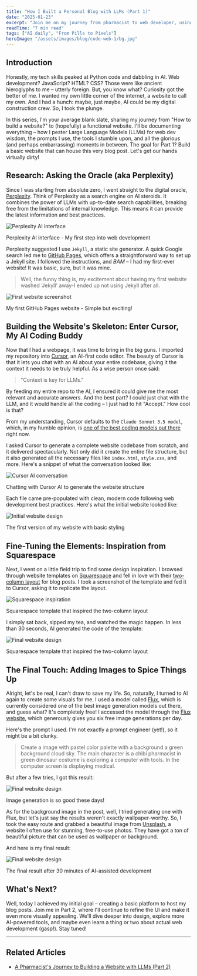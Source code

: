 ```yaml
---
title: "How I Built a Personal Blog with LLMs (Part 1)"
date: "2025-01-23"
excerpt: "Join me on my journey from pharmacist to web developer, using AI as my buddy."
readTime: "7 min read"
tags: ["AI daily", "From Pills to Pixels"]
heroImage: "/assets/images/blog/code-web-1/bg.jpg"
---
```


## Introduction

Honestly, my tech skills peaked at Python code and dabbling in AI. Web development? JavaScript? HTML? CSS? Those were like ancient hieroglyphs to me – utterly foreign. But, you know what? Curiosity got the better of me. I wanted my own little corner of the internet, a website to call my own. And I had a hunch: maybe, just maybe, AI could be my digital construction crew. So, I took the plunge.

In this series, I'm your average blank slate, sharing my journey from "How to build a website?" to (hopefully) a functional website. I'll be documenting everything – how I pester Large Language Models (LLMs) for web dev wisdom, the prompts I use, the tools I stumble upon, and all the glorious (and perhaps embarrassing) moments in between. The goal for Part 1? Build a basic website that can house this very blog post. Let's get our hands virtually dirty!

## Research: Asking the Oracle (aka Perplexity)

Since I was starting from absolute zero, I went straight to the digital oracle, [Perplexity](https://www.perplexity.ai/). Think of Perplexity as a search engine on AI steroids. It combines the power of LLMs with up-to-date search capabilities, breaking free from the limitations of internal knowledge. This means it can provide the latest information and best practices.

<div class="image-container">
    <img src="/assets/images/blog/code-web-1/perplexity.png" alt="Perplexity AI interface">
    <p class="image-caption">Perplexity AI interface - My first step into web development</p>
</div>

Perplexity suggested I use `Jekyll`, a static site generator. A quick Google search led me to [GitHub Pages](https://pages.github.com/), which offers a straightforward way to set up a Jekyll site. I followed the instructions, and *BAM* – I had my first-ever website! It was basic, sure, but it was mine.

> Well, the funny thing is, my excitement about having my first website washed 'Jekyll' away-I ended up not using Jekyll after all.

<div class="image-container">
    <img src="/assets/images/blog/code-web-1/init.png" alt="First website screenshot">
    <p class="image-caption">My first GitHub Pages website - Simple but exciting!</p>
</div>

## Building the Website's Skeleton: Enter Cursor, My AI Coding Buddy

Now that I had a webpage, it was time to bring in the big guns. I imported my repository into [Cursor](https://www.cursor.com/), an AI-first code editor. The beauty of Cursor is that it lets you chat with an AI about your entire codebase, giving it the context it needs to be truly helpful. As a wise person once said:

> "Context is key for LLMs."

By feeding my entire repo to the AI, I ensured it could give me the most relevant and accurate answers. And the best part? I could just chat with the LLM, and it would handle all the coding – I just had to hit "Accept." How cool is that?

From my understanding, Cursor defaults to the `Claude Sonnet 3.5 model`, which, in my humble opinion, is [one of the best coding models out there](https://web.lmarena.ai/leaderboard) right now.

I asked Cursor to generate a complete website codebase from scratch, and it delivered spectacularly. Not only did it create the entire file structure, but it also generated all the necessary files like `index.html`, `style.css`, and more. Here's a snippet of what the conversation looked like:

<div class="image-container">
    <img src="/assets/images/blog/code-web-1/cursor-1.png" alt="Cursor AI conversation">
    <p class="image-caption">Chatting with Cursor AI to generate the website structure</p>
</div>

Each file came pre-populated with clean, modern code following web development best practices. Here's what the initial website looked like:

<div class="image-container">
    <img src="/assets/images/blog/code-web-1/first.png" alt="Initial website design">
    <p class="image-caption">The first version of my website with basic styling</p>
</div>

## Fine-Tuning the Elements: Inspiration from Squarespace

Next, I went on a little field trip to find some design inspiration. I browsed through website templates on [Squarespace](https://www.squarespace.com/) and fell in love with their [two-column layout](https://www.squarespace.com/templates/palmera-fluid-demo) for blog posts. I took a screenshot of the template and fed it to Cursor, asking it to replicate the layout.

<div class="image-container">
    <img src="/assets/images/blog/code-web-1/cursor-2.png" alt="Squarespace inspiration">
    <p class="image-caption">Squarespace template that inspired the two-column layout</p>
</div>

I simply sat back, sipped my tea, and watched the magic happen. In less than 30 seconds, AI generated the code of the template:

<div class="image-container">
    <img src="/assets/images/blog/code-web-1/end-1.png" alt="Final website design">
    <p class="image-caption">Squarespace template that inspired the two-column layout</p>
</div>

## The Final Touch: Adding Images to Spice Things Up

Alright, let's be real, I can't draw to save my life. So, naturally, I turned to AI again to create some visuals for me. I used a model called [Flux](https://github.com/black-forest-labs/flux), which is currently considered one of the best image generation models out there, and guess what? It's completely free! I accessed the model through the [Flux website](https://www.fluxpro.ai/), which generously gives you six free image generations per day.

Here's the prompt I used. I'm not exactly a prompt engineer (yet!), so it might be a bit clunky.

> Create a image with pastel color palette with a background a green background cloud sky. The main character is a chibi pharmacist in green dinosaur costume is exploring a computer with tools. In the computer screen is displaying medical.

But after a few tries, I got this result:

<div class="image-container">
    <img src="/assets/images/blog/code-web-1/img-gen.png" alt="Final website design">
    <p class="image-caption">Image generation is so good these days!</p>
</div>

As for the background image in the post, well, I tried generating one with Flux, but let's just say the results weren't exactly wallpaper-worthy. So, I took the easy route and grabbed a beautiful image from [Unsplash](https://unsplash.com/), a website I often use for stunning, free-to-use photos. They have got a ton of beautiful picture that can be used as wallpaper or background.

And here is my final result:
<div class="image-container">
    <img src="/assets/images/blog/code-web-1/end-2.png" alt="Final website design">
    <p class="image-caption">The final result after 30 minutes of AI-assisted development</p>
</div>


## What's Next?

Well, today I achieved my initial goal – creating a basic platform to host my blog posts. Join me in Part 2, where I'll continue to refine the UI and make it even more visually appealing. We'll dive deeper into design, explore more AI-powered tools, and maybe even learn a thing or two about actual web development (gasp!). Stay tuned!

---

## Related Articles
- [A Pharmacist's Journey to Building a Website with LLMs (Part 2)](#)
